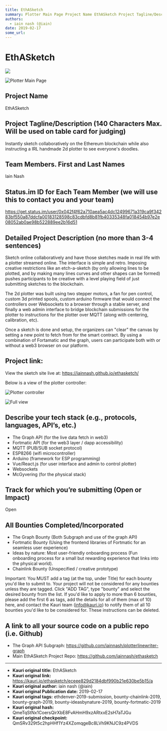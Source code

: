 ```yaml
---
title: EthASketch
summary: Plotter Main Page Project Name EthASketch Project Tagline/Description (140 Characters Max. Will be used on table card for judging) Instantly sketch collaboratively on the Ethereum blockchain while also instructing a IRL handmade 2d plotter to see everyones doodles. Team Members. First and Last Names Iain Nash Status.im ID for Each Team Member (we will use this to contact you and your team) https-//get.status.im/user/0x042f4f62a710aea5ac4dc12499671a319ca9f34283bf550a87ddcfa00183128598c83cdbfd8b81
authors:
  - iain nash (@iain)
date: 2019-02-17
some_url: 
---
```


# EthASketch

![](https://ipfs.infura.io/ipfs/QmRQyt2sfib3NAXHy7WjxyCd5ZcSXontkjQ1Pfz5WKgpWz)


![Plotter Main Page](https://ipfs.infura.io/ipfs/QmPpwMcHAQtTEPdeGo2BwMw9nVFz3UQFjRatUhTrNc6TDB)
## Project Name
EthASketch

## Project Tagline/Description (140 Characters Max. Will be used on table card for judging)
Instantly sketch collaboratively on the Ethereum blockchain while also instructing a IRL handmade 2d plotter to see everyone's doodles.

## Team Members. First and Last Names
Iain Nash

## Status.im ID for Each Team Member (we will use this to contact you and your team)
https://get.status.im/user/0x042f4f62a710aea5ac4dc12499671a319ca9f34283bf550a87ddcfa00183128598c83cdbfd8b81fb40335348fa018454b97e2e08052ab0ae98b522889ee2b16d51

## Detailed Project Description (no more than 3-4 sentences)
Sketch online collaboratively and have those sketches made in real life with a plotter streamed online. The interface is simple and retro. Imposing creative restrictions like an etch-a-sketch (by only allowing lines to be plotted, and by making many lines curves and other shapes can be formed) pushes participants to be creative with a level playing field of just submitting sketches to the blockchain.

The 2d plotter was built using two stepper motors, a fan for pen control, custom 3d printed spools, custom arduino firmware that would connect the controllers over Websockets to a browser through a stable server, and finally a web admin interface to bridge blockchain submissions for the plotter to instructions for the plotter over MQTT (along with centering, calibration, etc).

Once a sketch is done and setup, the organizers can "clear" the canvas by setting a new point to fetch from for the smart contract. By using a combination of Fortamatic and the graph, users can participate both with or without a web3 browser on our platform.

## Project link:
View the sketch site live at: https://iainnash.github.io/ethasketch/


Below is a view of the plotter controller:

![Plotter controller](https://ipfs.infura.io/ipfs/Qmar6SWwC4HdPU2nJFtPt5iDS4jvkMewECG6xCXrJm274F)

![Full view](https://ipfs.infura.io/ipfs/QmVKzd3YhmvP5Ft26VHUxfbCyN4X4SyuFC6dtSQxuqUfdV)

## Describe your tech stack (e.g., protocols, languages, API’s, etc.)
* The Graph API (for the live data fetch in web3)
* Fortmatic API (for the web3 layer / dapp accessibility)
* MQTT (PUB/SUB socket protocol)
* ESP8266 (wifi microcontroller)
* Arduino (framework for ESP programming)
* Vue/React.js (for user interface and admin to control plotter)
* Websockets
* McGyvering (for the physical stack)

## Track for which you’re submitting (Open or Impact)
Open

## All Bounties Completed/Incorporated
* The Graph Bounty (Both Subgraph and use of the graph API)
* Fortmatic Bounty (Using the frontend libraries of Fortmatic for an seamless user experience)
* Ideas by nature: Most user-friendly onboarding process (Fun onboarding process for a small but rewarding experience that links into the physical world).
* Chainlink Bounty (Unspecified / creative prototype)


Important: You MUST add a tag (at the top, under Title) for each bounty you'd like to submit to. Your project will not be considered for any bounties unless they are tagged. Click "ADD TAG", type  "bounty" and select the desired bounty from the list. If you'd like to apply to more than 6 bounties, please add the first 6 as tags, add the details for all of them (max of 10) here, and contact the Kauri team (info@kauri.io) to notify them of all 10 bounties you'd like to be considered for. These instructions can be deleted.

## A link to all your source code on a public repo (i.e. Github)
* The Graph API Subgraph: https://github.com/iainnash/plotterlinewriter-graph
* Main EthASketch Project Repo: https://github.com/iainnash/ethasketch







---

- **Kauri original title:** EthASketch
- **Kauri original link:** https://kauri.io/ethasketch/eceee829d2184dbf990b21e630be5b15/a
- **Kauri original author:** iain nash (@iain)
- **Kauri original Publication date:** 2019-02-17
- **Kauri original tags:** ethdenver-2019-submission, bounty-chainlink-2019, bounty-graph-2019, bounty-ideasbynature-2019, bounty-fortmatic-2019
- **Kauri original hash:** QmeTqStNx1CoersQirXbE8FvAHmH9xzARtxxE2sH7aTJGu
- **Kauri original checkpoint:** QmSRv329t5c2hpHHf1Yz4XZomqgeBc8LVh9KNJC9z4PVDS



